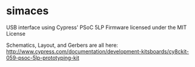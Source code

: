 # simaces
USB interface using Cypress' PSoC 5LP 
Firmware licensed under the MIT License

Schematics, Layout, and Gerbers are all here:
http://www.cypress.com/documentation/development-kitsboards/cy8ckit-059-psoc-5lp-prototyping-kit


